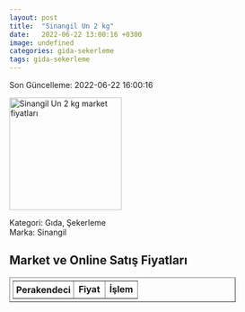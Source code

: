 ```yaml
---
layout: post
title:  "Sinangil Un 2 kg"
date:   2022-06-22 13:00:16 +0300
image: undefined
categories: gida-sekerleme
tags: gida-sekerleme
---
```


Son Güncelleme: 2022-06-22 16:00:16

<img src="undefined" width="200" alt="Sinangil Un 2 kg market fiyatları" />

Kategori: Gıda, Şekerleme
<br />
Marka: Sinangil

<h2>Market ve Online Satış Fiyatları</h2>

<table border="1" style="padding: 5px;width:80%;">
  <tr>
    <td style="padding: 5px;"><strong>Perakendeci</strong></td>
    <td><strong>Fiyat</strong></td>
    <td><strong>İşlem</strong></td>
  </tr>
  
</table>
